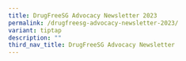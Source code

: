 ```yaml
---
title: DrugFreeSG Advocacy Newsletter 2023
permalink: /drugfreesg-advocacy-newsletter-2023/
variant: tiptap
description: ""
third_nav_title: DrugFreeSG Advocacy Newsletter
---
```

